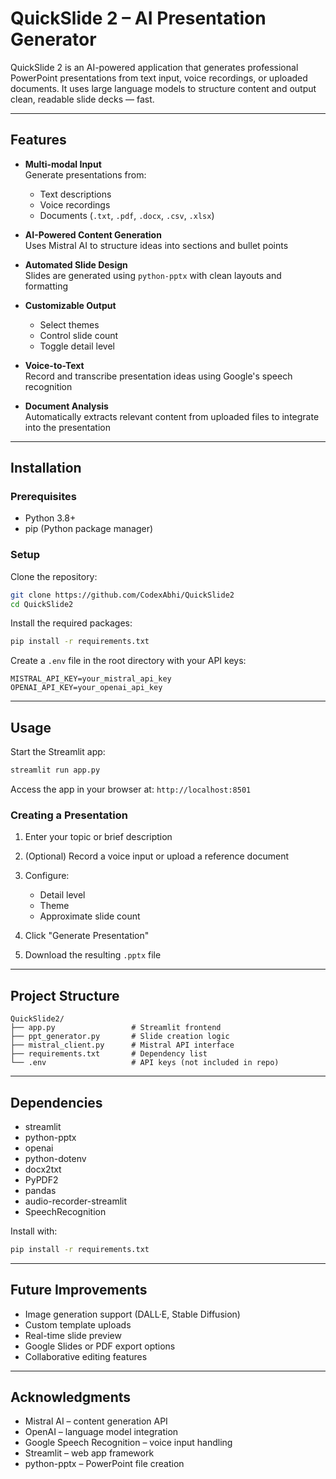 # QuickSlide 2 – AI Presentation Generator

QuickSlide 2 is an AI-powered application that generates professional PowerPoint presentations from text input, voice recordings, or uploaded documents. It uses large language models to structure content and output clean, readable slide decks — fast.

---

## Features

- **Multi-modal Input**  
  Generate presentations from:
  - Text descriptions
  - Voice recordings
  - Documents (`.txt`, `.pdf`, `.docx`, `.csv`, `.xlsx`)

- **AI-Powered Content Generation**  
  Uses Mistral AI to structure ideas into sections and bullet points

- **Automated Slide Design**  
  Slides are generated using `python-pptx` with clean layouts and formatting

- **Customizable Output**  
  - Select themes
  - Control slide count
  - Toggle detail level

- **Voice-to-Text**  
  Record and transcribe presentation ideas using Google's speech recognition

- **Document Analysis**  
  Automatically extracts relevant content from uploaded files to integrate into the presentation

---

## Installation

### Prerequisites

- Python 3.8+
- pip (Python package manager)

### Setup

Clone the repository:
```bash
git clone https://github.com/CodexAbhi/QuickSlide2
cd QuickSlide2
````

Install the required packages:

```bash
pip install -r requirements.txt
```

Create a `.env` file in the root directory with your API keys:

```
MISTRAL_API_KEY=your_mistral_api_key
OPENAI_API_KEY=your_openai_api_key
```

---

## Usage

Start the Streamlit app:

```bash
streamlit run app.py
```

Access the app in your browser at: `http://localhost:8501`

### Creating a Presentation

1. Enter your topic or brief description
2. (Optional) Record a voice input or upload a reference document
3. Configure:

   * Detail level
   * Theme
   * Approximate slide count
4. Click "Generate Presentation"
5. Download the resulting `.pptx` file

---

## Project Structure

```
QuickSlide2/
├── app.py                 # Streamlit frontend
├── ppt_generator.py       # Slide creation logic
├── mistral_client.py      # Mistral API interface
├── requirements.txt       # Dependency list
└── .env                   # API keys (not included in repo)
```

---

## Dependencies

* streamlit
* python-pptx
* openai
* python-dotenv
* docx2txt
* PyPDF2
* pandas
* audio-recorder-streamlit
* SpeechRecognition

Install with:

```bash
pip install -r requirements.txt
```

---

## Future Improvements

* Image generation support (DALL·E, Stable Diffusion)
* Custom template uploads
* Real-time slide preview
* Google Slides or PDF export options
* Collaborative editing features

---

## Acknowledgments

* Mistral AI – content generation API
* OpenAI – language model integration
* Google Speech Recognition – voice input handling
* Streamlit – web app framework
* python-pptx – PowerPoint file creation
